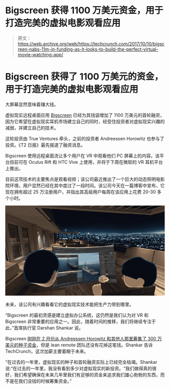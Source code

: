 # Bigscreen 获得 1100 万美元资金，用于打造完美的虚拟电影观看应用

> 原文：<https://web.archive.org/web/https://techcrunch.com/2017/10/10/bigscreen-nabs-11m-in-funding-as-it-looks-to-build-the-perfect-virtual-movie-watching-app/>

# Bigscreen 获得了 1100 万美元的资金，用于打造完美的虚拟电影观看应用

大屏幕显然意味着赚大钱。

虚拟现实远程桌面应用 [Bigscreen](https://web.archive.org/web/20230317061412/http://bigscreenvr.com/) 已经为其钱袋增加了 1100 万美元的首轮融资，因为它希望在虚拟现实耳机市场建立自己的同时，经受住投资者对虚拟现实兴趣的减弱，并建立自己的技术。

这轮投资由 True Ventures 牵头，之前的投资者 Andreessen Horowitz 也参与了投资。《T2 日报》最先报道了融资消息。

Bigscreen 使用远程桌面流让多个用户在 VR 中观看他们 PC 屏幕上的内容。该平台目前可在 Oculus Rift 和 HTC Vive 上使用，并将于下周在微软的 VR 耳机平台上推出。

目前这项技术的主要焦点是观看视频；该公司最近推出了一个巨大的动态照明电影院环境，用户显然已经在其中度过了一段时间。该公司今天在一篇博客中宣布，它现在拥有超过 25 万注册用户，并指出其高级用户每周在该应用上花费 20-30 多个小时。

![](img/5730a9abccea56872ad4ace08e460b00.png)

未来，该公司有兴趣看看它的虚拟现实技术能把生产力带到哪里。

“Bigscreen 的最初灵感是建立虚拟办公系统，这仍然是我们认为对 VR 和 Bigscreen 非常重要的应用之一。因此，随着时间的推移，我们将继续专注于此，”首席执行官 Darshan Shankar 说。

Bigscreen [刚刚在 2 月份从 Andreessen Horowitz 和其他人那里筹集了 300 万美元的种子资金](https://web.archive.org/web/20230317061412/https://techcrunch.com/2017/02/24/vr-social-productivity-app-bigscreen-raises-3m-in-round-led-by-andreessen-horowitz/)，但是 lean remote 团队还没有花掉这笔钱。Shankar 告诉 TechCrunch，这次加薪主要着眼于未来。

“在过去的一年里，虚拟现实的种子和首轮融资实际上已经完全枯竭。Shankar 说:“在过去的一年里，我没有看到多少对虚拟现实的新投资。“我们做得真的很好，我们希望确保在未来几年里我们有足够的资金来追求我们雄心勃勃的东西，而不是在我们没钱的时候筹集资金。”